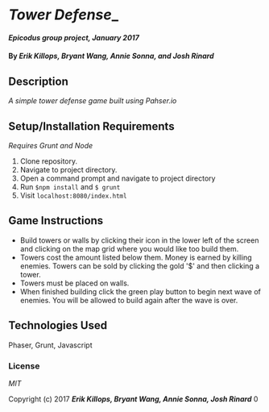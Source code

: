 # _Tower Defense__

#### _Epicodus group project, January 2017_

#### By _**Erik Killops, Bryant Wang, Annie Sonna, and Josh Rinard**_

## Description

_A simple tower defense game built using Pahser.io_


## Setup/Installation Requirements

_Requires Grunt and Node_

1. Clone repository.
2. Navigate to project directory.
3. Open a command prompt and navigate to project directory
4. Run `$npm install` and `$ grunt`
5. Visit `localhost:8080/index.html`

## Game Instructions

* Build towers or walls by clicking their icon in the lower left of the screen and clicking on the map grid where you would like too build them.
* Towers cost the amount listed below them. Money is earned by killing enemies. Towers can be sold by clicking the gold '$' and then clicking a tower.
* Towers must be placed on walls.
* When finished building click the green play button to begin next wave of enemies. You will be allowed to build again after the wave is over.

## Technologies Used

Phaser, Grunt, Javascript

### License

*MIT*

Copyright (c) 2017 **_Erik Killops, Bryant Wang, Annie Sonna, Josh Rinard_**
0
